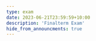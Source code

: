 ```yaml
---
type: exam
date: 2023-06-21T23:59:59+10:00
description: 'Finalterm Exam'
hide_from_announcments: true
---
```

